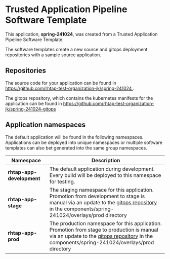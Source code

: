# Trusted Application Pipeline Software Template

This application, **spring-241024**, was created from a Trusted Application Pipeline Software Template.

The software templates create a new source and gitops deployment repositories with a sample source application. 

## Repositories

The source code for your application can be found in [https://github.com/rhtap-test-organization-jk/spring-241024 ](https://github.com/rhtap-test-organization-jk/spring-241024 ).
 
The gitops repository, which contains the kubernetes manifests for the application can be found in 
[https://github.com/rhtap-test-organization-jk/spring-241024-gitops ](https://github.com/rhtap-test-organization-jk/spring-241024-gitops ) 

## Application namespaces 

The default application will be found in the following namespaces. Applications can be deployed into unique namespaces or multiple software templates can also bet generated into the same group namespaces.  

|  Namespace   |  Description   |  
| -------- | -------- |   
| **rhtap-app-development** | The default application during development. Every build will be deployed to this namespace for testing. | 
| **rhtap-app-stage** | The staging namespace for this application. Promotion from development to stage is manual via an update to the [gitops repository](https://github.com/rhtap-test-organization-jk/spring-241024-gitops ) in the components/spring-241024/overlays/prod directory |  
| **rhtap-app-prod** | The production namespace for this application. Promotion from stage to production is manual via an update to the [gitops repository](https://github.com/rhtap-test-organization-jk/spring-241024-gitops ) in the components/spring-241024/overlays/prod directory | 
